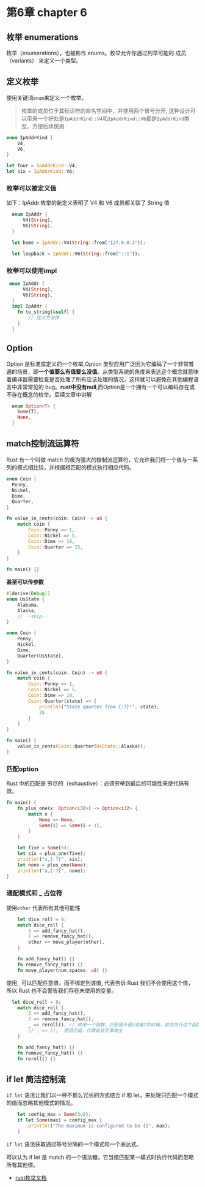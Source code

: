# 第6章 chapter 6

## 枚举 enumerations

枚举（enumerations），也被称作 enums。枚举允许你通过列举可能的 成员（variants） 来定义一个类型。

## 定义枚举

使用关键词`enum`来定义一个枚举。

> 枚举的成员位于其标识符的命名空间中，并使用两个冒号分开, 这种设计可以带来一个好处是`IpAddrKind::V4`和`IpAddrKind::V6`都是`IpAddrKind`类型，方便后续使用

```rust
enum IpAddrKind {
    V4,
    V6,
}

let four = IpAddrKind::V4;
let six = IpAddrKind::V6;
```

### 枚举可以被定义值

  如下：IpAddr 枚举的新定义表明了 V4 和 V6 成员都关联了 String 值

  ```rust
    enum IpAddr {
        V4(String),
        V6(String),
    }

    let home = IpAddr::V4(String::from("127.0.0.1"));

    let loopback = IpAddr::V6(String::from("::1"));
  ```

### 枚举可以使用impl

  ```rust
   enum IpAddr {
        V4(String),
        V6(String),
    }
    impl IpAddr {
      fn to_string(&self) {
          // 定义方法体
      }
    }
  ```

## Option
Option 是标准库定义的一个枚举,Option 类型应用广泛因为它编码了一个非常普遍的场景，即**一个值要么有值要么没值**。从类型系统的角度来表达这个概念就意味着编译器需要检查是否处理了所有应该处理的情况，这样就可以避免在其他编程语言中非常常见的 bug。**rust中没有null**,而Option是一个拥有一个可以编码存在或不存在概念的枚举。后续文章中讲解

```rust
  enum Option<T> {
    Some(T),
    None,
  }
```

## match控制流运算符

Rust 有一个叫做 match 的极为强大的控制流运算符，它允许我们将一个值与一系列的模式相比较，并根据相匹配的模式执行相应代码。

```rust
enum Coin {
  Penny,
  Nickel,
  Dime,
  Quarter,
}

fn value_in_cents(coin: Coin) -> u8 {
    match coin {
        Coin::Penny => 1,
        Coin::Nickel => 5,
        Coin::Dime => 10,
        Coin::Quarter => 25,
    }
}

fn main() {}
```

**甚至可以传参数**

```rust
#[derive(Debug)]
enum UsState {
    Alabama,
    Alaska,
    // --snip--
}

enum Coin {
    Penny,
    Nickel,
    Dime,
    Quarter(UsState),
}

fn value_in_cents(coin: Coin) -> u8 {
    match coin {
        Coin::Penny => 1,
        Coin::Nickel => 5,
        Coin::Dime => 10,
        Coin::Quarter(state) => {
            println!("State quarter from {:?}!", state);
            25
        }
    }
}

fn main() {
    value_in_cents(Coin::Quarter(UsState::Alaska));
}
```

### 匹配option<T>

Rust 中的匹配是 穷尽的（exhaustive）：必须穷举到最后的可能性来使代码有效。

```rust
fn main() {
    fn plus_one(x: Option<i32>) -> Option<i32> {
        match x {
            None => None,
            Some(i) => Some(i + 1),
        }
    }

    let five = Some(5);
    let six = plus_one(five);
    println!("x,{:?}", six);
    let none = plus_one(None);
    println!("a,{:?}", none);
}

```

### 通配模式和 _ 占位符

使用`other` 代表所有其他可能性

```rust
    let dice_roll = 9;
    match dice_roll {
        3 => add_fancy_hat(),
        7 => remove_fancy_hat(),
        other => move_player(other),
    }

    fn add_fancy_hat() {}
    fn remove_fancy_hat() {}
    fn move_player(num_spaces: u8) {}
```

使用`_` 可以匹配任意值，而不绑定到该值, 代表告诉 Rust 我们不会使用这个值，所以 Rust 也不会警告我们存在未使用的变量。

```rust
  let dice_roll = 9;
    match dice_roll {
        3 => add_fancy_hat(),
        7 => remove_fancy_hat(),
        _ => reroll(), // 使用一个函数，匹配值不是3或者7的时候，就会执行这个函数
        // _ => (),  使用元祖，代表此处无事发生
    }

    fn add_fancy_hat() {}
    fn remove_fancy_hat() {}
    fn reroll() {}
```

## if let 简洁控制流

`if let` 语法让我们以一种不那么冗长的方式结合 if 和 let，来处理只匹配一个模式的值而忽略其他模式的情况。

```rust
    let config_max = Some(3u8);
    if let Some(max) = config_max {
        println!("The maximum is configured to be {}", max);
    }
```

`if let` 语法获取通过等号分隔的一个模式和一个表达式。

可以认为 if let 是 match 的一个语法糖，它当值匹配某一模式时执行代码而忽略所有其他值。



* [rust枚举文档](https://kaisery.github.io/trpl-zh-cn/ch06-00-enums.html)
